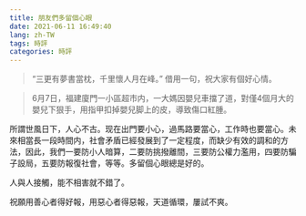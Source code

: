 ```yaml
---
title: 朋友們多留個心眼
date: 2021-06-11 16:49:40
lang: zh-TW
tags: 時評
categories: 時評
---
```


> “三更有夢書當枕，千里懷人月在峰。” 
> 借用一句，祝大家有個好心情。

> 6月7日，福建廈門一小區超市内，一大媽因嬰兒車擋了道，對僅4個月大的嬰兒下狠手，用指甲扣掉嬰兒脚上的皮，導致傷口紅腫。

<!-- more -->

所謂世風日下，人心不古。现在出門要小心，過馬路要當心，工作時也要當心。未來相當長一段時間内，社會矛盾已經發展到了一定程度，而缺少有效的調和的方法，因此，我們一要防小人暗算，二要防挑撥離間，三要防公權力濫用，四要防騙子設局，五要防報復社會，等等。多留個心眼總是好的。

人與人接觸，能不相害就不錯了。

祝願用善心者得好報，用惡心者得惡報，天道循環，屢試不爽。

